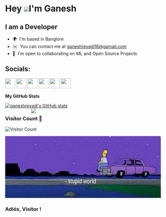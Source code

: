 Hey ![](https://user-images.githubusercontent.com/18350557/176309783-0785949b-9127-417c-8b55-ab5a4333674e.gif)I'm Ganesh
===========================================================================================================================================
I am a Developer 
------------------------------------------

<p>
 
* 🌍  I'm based in Banglore
* ✉️  You can contact me at [ganeshrevadi16@gamail.com](mailto:ganeshrevadi16@gamail.com)
* 🤝  I'm open to collaborating on ML and Open Source Projects
 ## Socials:
 </p>
<p>
<a href="https://discord.com/users/Ganesh#5113" target="_blank" rel="noreferrer"><img src="https://raw.githubusercontent.com/danielcranney/readme-generator/main/public/icons/socials/discord.svg" width="32" height="32" /></a> <a href="https://www.github.com/ganeshrevadi" target="_blank" rel="noreferrer"><img src="https://raw.githubusercontent.com/danielcranney/readme-generator/main/public/icons/socials/github.svg" width="32" height="32" /></a> <a href="http://www.instagram.com/_ganeshh23_" target="_blank" rel="noreferrer"><img src="https://raw.githubusercontent.com/danielcranney/readme-generator/main/public/icons/socials/instagram.svg" width="32" height="32"/></a> <a href="https://www.linkedin.com/in/Ganesh Revadi" target="_blank" rel="noreferrer"><img src="https://raw.githubusercontent.com/danielcranney/readme-generator/main/public/icons/socials/linkedin.svg" width="32" height="32" /></a> <a href="http://www.medium.com/Ganeshrevadi" target="_blank" rel="noreferrer"><img src="https://raw.githubusercontent.com/danielcranney/readme-generator/main/public/icons/socials/medium.svg" width="32" height="32"  /></a> <a href="https://www.twitter.com/ganeshrevadi16" target="_blank" rel="noreferrer"><img src="https://raw.githubusercontent.com/danielcranney/readme-generator/main/public/icons/socials/twitter.svg" width="32" height="32" />
</a>
 </p>

<b>My GitHub Stats</b>

<a href="http://www.github.com/ganeshrevadi"><img src="https://github-readme-stats.vercel.app/api?username=ganeshrevadi&show_icons=true&hide=&count_private=true&title_color=0891b2&text_color=ffffff&icon_color=0891b2&bg_color=1c1917&hide_border=true&show_icons=true" alt="ganeshrevadi's GitHub stats" width="390" /><img src="https://github-readme-streak-stats.herokuapp.com/?user=ganeshrevadi&stroke=ffffff&background=1c1917&ring=0891b2&fire=0891b2&currStreakNum=ffffff&currStreakLabel=0891b2&sideNums=ffffff&sideLabels=ffffff&dates=ffffff&hide_border=true" width="420"  align ="right"/></a>

<!--<a href="http://www.github.com/ganeshrevadi" align = "center"><img src="https://github-readme-activity-graph.cyclic.app/graph?username=ganeshrevadi&bg_color=1c1917&color=ffffff&line=0891b2&point=ffffff&area_color=1c1917&area=true&hide_border=true&custom_title=GitHub%20Commits%20Graph" alt="GitHub Commits Graph" width = "840"/></a>-->


 ### Visitor Count 📌
![Visitor Count](https://profile-counter.glitch.me/{ganeshrevadi}/count.svg)

 <p align="center">
 <img  height="200" width="700" src="1080x360.jpg"/>
 </p>

### Adiós, Visitor !
